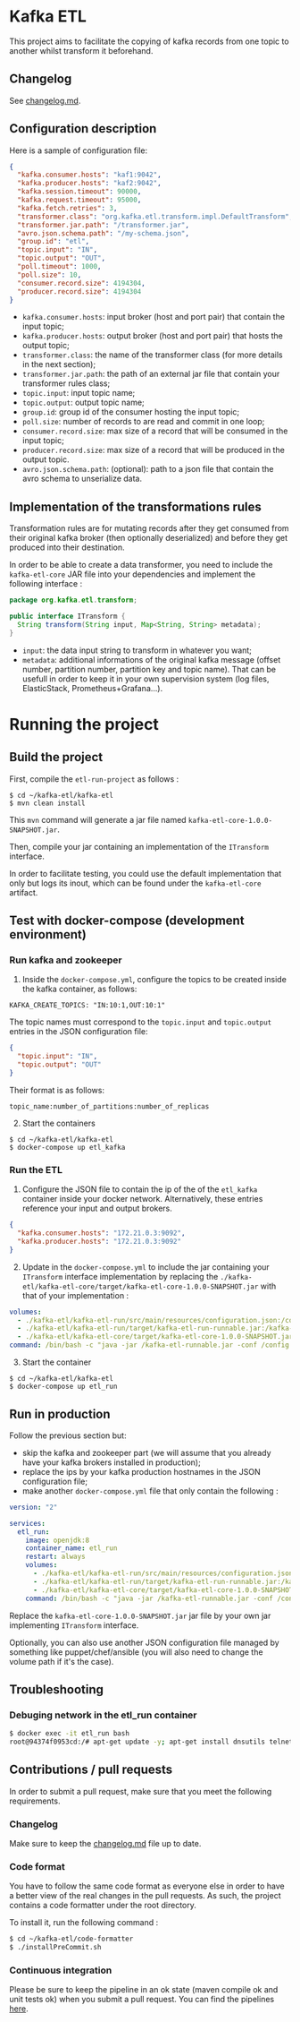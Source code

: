# Kafka ETL

This project aims to facilitate the copying of kafka records from one topic to another whilst transform it beforehand.

## Changelog

See [changelog.md](changelog.md).

## Configuration description

Here is a sample of configuration file:

```json
{
  "kafka.consumer.hosts": "kaf1:9042",
  "kafka.producer.hosts": "kaf2:9042",
  "kafka.session.timeout": 90000,
  "kafka.request.timeout": 95000,
  "kafka.fetch.retries": 3,
  "transformer.class": "org.kafka.etl.transform.impl.DefaultTransform",
  "transformer.jar.path": "/transformer.jar",
  "avro.json.schema.path": "/my-schema.json",
  "group.id": "etl",
  "topic.input": "IN",
  "topic.output": "OUT",
  "poll.timeout": 1000,
  "poll.size": 10,
  "consumer.record.size": 4194304,
  "producer.record.size": 4194304
}
```

* `kafka.consumer.hosts`: input broker (host and port pair) that contain the input topic;
* `kafka.producer.hosts`: output broker (host and port pair) that hosts the output topic;
* `transformer.class`: the name of the transformer class (for more details in the next section);
* `transformer.jar.path`: the path of an external jar file that contain your transformer rules class;
* `topic.input`: input topic name;
* `topic.output`: output topic name;
* `group.id`: group id of the consumer hosting the input topic;
* `poll.size`: number of records to are read and commit in one loop;
* `consumer.record.size`: max size of a record that will be consumed in the input topic;
* `producer.record.size`: max size of a record that will be produced in the output topic.
* `avro.json.schema.path`: (optional): path to a json file that contain the avro schema to unserialize data.

## Implementation of the transformations rules

Transformation rules are for mutating records after they get consumed from their original kafka broker (then optionally deserialized) and before they get produced into their destination.

In order to be able to create a data transformer, you need to include the `kafka-etl-core` JAR file into your dependencies and implement the following interface :

```java
package org.kafka.etl.transform;

public interface ITransform {
  String transform(String input, Map<String, String> metadata);
}
```

* `input`: the data input string to transform in whatever you want;
* `metadata`: additional informations of the original kafka message (offset number, partition number, partition key and topic name). That can be usefull in order to keep it in your own supervision system (log files, ElasticStack, Prometheus+Grafana...).

# Running the project

## Build the project

First, compile the `etl-run-project` as follows :

```shell
$ cd ~/kafka-etl/kafka-etl
$ mvn clean install
```

This `mvn` command will generate a jar file named `kafka-etl-core-1.0.0-SNAPSHOT.jar`.

Then, compile your jar containing an implementation of the `ITransform` interface. 

In order to facilitate testing, you could use the default implementation that only but logs its inout, which can be found under the `kafka-etl-core` artifact.

## Test with docker-compose (development environment)

### Run kafka and zookeeper

1. Inside the `docker-compose.yml`, configure the topics to be created inside the kafka container, as follows:

```
KAFKA_CREATE_TOPICS: "IN:10:1,OUT:10:1"
```

The topic names must correspond to the `topic.input` and `topic.output` entries in the JSON configuration file:

```json
{
  "topic.input": "IN",
  "topic.output": "OUT"
}
```

Their format is as follows:

```
topic_name:number_of_partitions:number_of_replicas
```

2. Start the containers

```shell
$ cd ~/kafka-etl/kafka-etl
$ docker-compose up etl_kafka
```

### Run the ETL

1. Configure the JSON file to contain the ip of the of the `etl_kafka` container inside your docker network. Alternatively, these entries reference your input and output brokers.

```json
{
  "kafka.consumer.hosts": "172.21.0.3:9092",
  "kafka.producer.hosts": "172.21.0.3:9092"
}
```

2. Update in the `docker-compose.yml` to include the jar containing your `ITransform` interface implementation by replacing the `./kafka-etl/kafka-etl-core/target/kafka-etl-core-1.0.0-SNAPSHOT.jar` with that of your implementation :

```yaml
volumes:
  - ./kafka-etl/kafka-etl-run/src/main/resources/configuration.json:/config.json:z
  - ./kafka-etl/kafka-etl-run/target/kafka-etl-run-runnable.jar:/kafka-etl-runnable.jar:z
  - ./kafka-etl/kafka-etl-core/target/kafka-etl-core-1.0.0-SNAPSHOT.jar:/transformer.jar:z
command: /bin/bash -c "java -jar /kafka-etl-runnable.jar -conf /config.json && while true; do echo \"debug with 'docker exec -it etl_run bash'\"; sleep 20; done"
```

3. Start the container

```shell
$ cd ~/kafka-etl/kafka-etl
$ docker-compose up etl_run
```

## Run in production

Follow the previous section but:
- skip the kafka and zookeeper part (we will assume that you already have your kafka brokers installed in production);
- replace the ips by your kafka production hostnames in the JSON configuration file;
- make another `docker-compose.yml` file that only contain the following :

```yaml
version: "2"

services:
  etl_run:
    image: openjdk:8
    container_name: etl_run
    restart: always
    volumes:
      - ./kafka-etl/kafka-etl-run/src/main/resources/configuration.json:/config.json:z
      - ./kafka-etl/kafka-etl-run/target/kafka-etl-run-runnable.jar:/kafka-etl-runnable.jar:z
      - ./kafka-etl/kafka-etl-core/target/kafka-etl-core-1.0.0-SNAPSHOT.jar:/transformer.jar:z
    command: /bin/bash -c "java -jar /kafka-etl-runnable.jar -conf /config.json && while true; do echo \"debug with 'docker exec -it etl_run bash'\"; sleep 20; done"
```

Replace the `kafka-etl-core-1.0.0-SNAPSHOT.jar` jar file by your own jar implementing `ITransform` interface.

Optionally, you can also use another JSON configuration file managed by something like puppet/chef/ansible (you will also need to change the volume path if it's the case).

## Troubleshooting

### Debuging network in the etl_run container

```bash
$ docker exec -it etl_run bash
root@94374f0953cd:/# apt-get update -y; apt-get install dnsutils telnet net-tools vim nmap -y
```

## Contributions / pull requests

In order to submit a pull request, make sure that you meet the following requirements.

### Changelog

Make sure to keep the [changelog.md](changelog.md) file up to date.

### Code format


You have to follow the same code format as everyone else in order to have a better view of the real changes in the pull requests. 
As such, the project contains a code formatter under the root directory. 

To install it, run the following command : 

```bash
$ cd ~/kafka-etl/code-formatter
$ ./installPreCommit.sh
```

### Continuous integration

Please be sure to keep the pipeline in an ok state (maven compile ok and unit tests ok) when you submit a pull request.
You can find the pipelines [here](https://github.com/docapostiotalliance/kafka-etl/actions).

